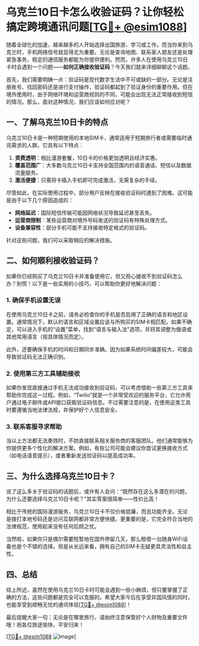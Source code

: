 # 乌克兰10日卡怎么收验证码？让你轻松搞定跨境通讯问题[[TG💪+ @esim1088](https://t.me/s/esim1088)]

随着全球化的加速，越来越多的人开始选择出国旅游、学习或工作。而当你来到乌克兰时，手机网络信号就显得尤为重要。无论是查询地图、联系家人朋友还是处理紧急事务，稳定的通信服务都能为你提供便利。然而，许多人在使用乌克兰10日卡时会遇到一个问题——**如何正确接收验证码**？今天我们就来详细聊聊这个话题。

首先，我们需要明确一点：验证码是现代数字生活中不可或缺的一部分。无论是注册账号、找回密码还是进行支付操作，验证码都起到了验证身份的重要作用。但在境外使用时，由于网络环境和运营商规则的不同，可能会出现无法正常接收到短信的情况。那么，面对这种情况，我们应该如何应对呢？

## 一、了解乌克兰10日卡的特点

乌克兰10日卡是一种短期使用的本地SIM卡，通常适用于短期旅行者或需要临时通讯需求的人群。它具有以下特点：

1. **资费透明**：相比漫游套餐，10日卡的价格更加透明且经济实惠。
2. **覆盖范围广**：大多数乌克兰10日卡支持全国范围内的语音通话、短信以及数据流量服务。
3. **激活便捷**：只需将卡插入手机即可完成激活，无需复杂的手续。

尽管如此，在实际使用过程中，部分用户反映在接收验证码时遇到了困难。这可能是由于以下几个原因造成的：

- **网络延迟**：国际短信传输可能因网络状况导致延迟甚至丢失。
- **运营商限制**：某些运营商对境外号码发送的验证码有特殊处理方式。
- **设备兼容性**：部分手机可能不支持接收特定格式的验证码。

针对这些问题，我们可以采取相应的解决措施。

## 二、如何顺利接收验证码？

如果你已经购买了乌克兰10日卡并准备使用它，但又担心接收不到验证码怎么办？别慌！以下是一些实用的小技巧，可以帮助你更好地解决问题：

### 1. 确保手机设置无误

在使用乌克兰10日卡之前，请务必检查你的手机是否启用了正确的语言和地区设置。通常情况下，默认的语言和区域设置应该与所购买的SIM卡相匹配。如果不确定，可以进入手机的“设置”菜单，找到“语言与输入法”选项，并将其调整为俄语或其他常用语言（视具体情况而定）。

此外，还要确保手机的时间和日期同步准确。因为如果系统时间偏差较大，可能会导致验证码无法正确识别。

### 2. 使用第三方工具辅助接收

如果你发现直接通过手机无法成功接收到验证码，可以考虑借助一些第三方工具来帮助你完成这一过程。例如，“Twilio”就是一个非常受欢迎的服务平台，它允许用户通过电子邮件或API接口获取验证码信息。不过需要注意的是，在使用这类工具时要遵循当地法律法规，并保护好个人信息安全。

### 3. 联系客服寻求帮助

当以上方法都无法奏效时，不妨直接联系相关服务商的客服团队。他们通常能够为你提供更多个性化的解决方案。例如，有些公司可能会建议你尝试更换接收方式（如电话语音提示），或者重新发送验证码以提高成功率。

## 三、为什么选择乌克兰10日卡？

说了这么多关于验证码的话题后，或许有人会问：“既然存在这么多潜在的问题，为什么还要选择乌克兰10日卡呢？”其实答案很简单——性价比高！

相比于传统的国际漫游服务，乌克兰10日卡不仅价格低廉，而且功能齐全。无论是拨打本地号码还是访问互联网都非常方便快捷。更重要的是，它完全符合当地的法律规范，使用起来没有任何后顾之忧。

当然啦，如果你只是偶尔需要短暂地在国外停留几天，那么租借一台随身WiFi设备也是个不错的选择。但是从长远来看，拥有自己的SIM卡无疑更具灵活性和自主性。

## 四、总结

综上所述，虽然在使用乌克兰10日卡时可能会遇到一些小麻烦，但只要掌握了正确的方法，这些问题都是完全可以克服的。希望大家今后在享受异国风情的同时，也能享受到顺畅无忧的通讯体验[[TG💪+ @esim1088](https://t.me/s/esim1088)]！

最后提醒大家一句：无论是在哪里旅行，请始终注意保管好个人财物及重要文件哦！祝各位旅途愉快，平安归来！

[[TG💪+ @esim1088](https://t.me/s/esim1088) ![Image](https://i.postimg.cc/4NQfJmqS/Snipaste-2025-05-13-00-14-12.png)]
